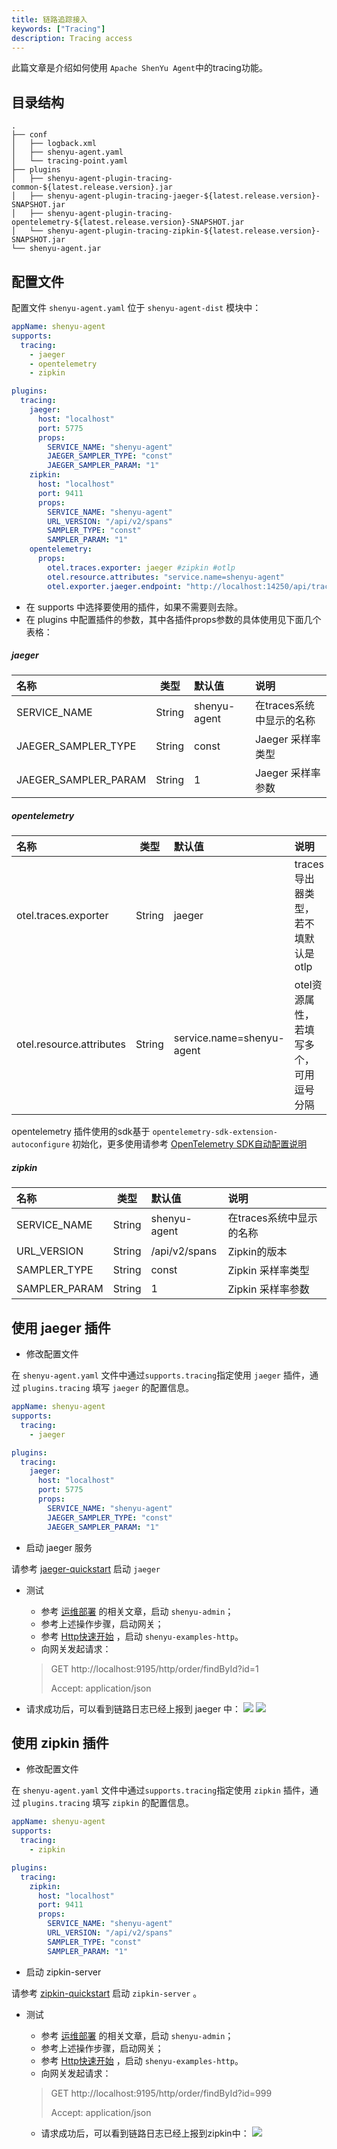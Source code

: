 ```yaml
---
title: 链路追踪接入
keywords: ["Tracing"]
description: Tracing access
---
```


此篇文章是介绍如何使用 `Apache ShenYu Agent`中的tracing功能。

## 目录结构

```text
.
├── conf
│   ├── logback.xml
│   ├── shenyu-agent.yaml
│   └── tracing-point.yaml
├── plugins
│   ├── shenyu-agent-plugin-tracing-common-${latest.release.version}.jar
│   ├── shenyu-agent-plugin-tracing-jaeger-${latest.release.version}-SNAPSHOT.jar
│   ├── shenyu-agent-plugin-tracing-opentelemetry-${latest.release.version}-SNAPSHOT.jar
│   └── shenyu-agent-plugin-tracing-zipkin-${latest.release.version}-SNAPSHOT.jar
└── shenyu-agent.jar
```

## 配置文件

配置文件 `shenyu-agent.yaml` 位于 `shenyu-agent-dist` 模块中：

```yaml
appName: shenyu-agent
supports:
  tracing:
    - jaeger
    - opentelemetry
    - zipkin

plugins:
  tracing:
    jaeger:
      host: "localhost"
      port: 5775
      props:
        SERVICE_NAME: "shenyu-agent"
        JAEGER_SAMPLER_TYPE: "const"
        JAEGER_SAMPLER_PARAM: "1"
    zipkin:
      host: "localhost"
      port: 9411
      props:
        SERVICE_NAME: "shenyu-agent"
        URL_VERSION: "/api/v2/spans"
        SAMPLER_TYPE: "const"
        SAMPLER_PARAM: "1"
    opentelemetry:
      props:
        otel.traces.exporter: jaeger #zipkin #otlp
        otel.resource.attributes: "service.name=shenyu-agent"
        otel.exporter.jaeger.endpoint: "http://localhost:14250/api/traces"
```

- 在 supports 中选择要使用的插件，如果不需要则去除。
- 在 plugins 中配置插件的参数，其中各插件props参数的具体使用见下面几个表格：

##### jaeger

| 名称                 |  类型  | 默认值       | 说明                     |
| :------------------- | :----: | :----------- | :----------------------- |
| SERVICE_NAME         | String | shenyu-agent | 在traces系统中显示的名称 |
| JAEGER_SAMPLER_TYPE  | String | const        | Jaeger 采样率类型        |
| JAEGER_SAMPLER_PARAM | String | 1            | Jaeger 采样率参数        |

##### opentelemetry

| 名称                     |  类型  | 默认值                    | 说明                                   |
| :----------------------- | :----: | :------------------------ | :------------------------------------- |
| otel.traces.exporter     | String | jaeger                    | traces导出器类型，若不填默认是otlp     |
| otel.resource.attributes | String | service.name=shenyu-agent | otel资源属性，若填写多个，可用逗号分隔 |

opentelemetry 插件使用的sdk基于 `opentelemetry-sdk-extension-autoconfigure` 初始化，更多使用请参考 [OpenTelemetry SDK自动配置说明](https://github.com/open-telemetry/opentelemetry-java/tree/v1.9.1/sdk-extensions/autoconfigure#opentelemetry-sdk-autoconfigure)

##### zipkin

| 名称                 |  类型  | 默认值       | 说明                     |
| :------------------- | :----: | :----------- | :----------------------- |
| SERVICE_NAME         | String | shenyu-agent | 在traces系统中显示的名称 |
| URL_VERSION         | String | /api/v2/spans | Zipkin的版本 |
| SAMPLER_TYPE  | String | const        | Zipkin 采样率类型        |
| SAMPLER_PARAM | String | 1            | Zipkin 采样率参数        |


## 使用 jaeger 插件

- 修改配置文件

在 `shenyu-agent.yaml` 文件中通过`supports.tracing`指定使用 `jaeger` 插件，通过 `plugins.tracing` 填写 `jaeger` 的配置信息。

```yaml
appName: shenyu-agent
supports:
  tracing:
    - jaeger

plugins:
  tracing:
    jaeger:
      host: "localhost"
      port: 5775
      props:
        SERVICE_NAME: "shenyu-agent"
        JAEGER_SAMPLER_TYPE: "const"
        JAEGER_SAMPLER_PARAM: "1"
```

- 启动 jaeger 服务

请参考 [jaeger-quickstart](https://www.jaegertracing.io/docs/1.28/getting-started/) 启动 `jaeger`

- 测试
  - 参考 [运维部署](../../deployment/deployment-local.md) 的相关文章，启动 `shenyu-admin`；
  - 参考上述操作步骤，启动网关；
  - 参考 [Http快速开始](../../quick-start/quick-start-http.md) ，启动 `shenyu-examples-http`。
  - 向网关发起请求：
  > GET http://localhost:9195/http/order/findById?id=1
  >
  > Accept: application/json

- 请求成功后，可以看到链路日志已经上报到 jaeger 中：
  ![](/img/shenyu/agent/shenyu-agent-plugin-tracing-jaeger-1.jpg)
  ![](/img/shenyu/agent/shenyu-agent-plugin-tracing-jaeger-2.jpg)


## 使用 zipkin 插件

- 修改配置文件

在 `shenyu-agent.yaml` 文件中通过`supports.tracing`指定使用 `zipkin` 插件，通过 `plugins.tracing` 填写 `zipkin` 的配置信息。

```yaml
appName: shenyu-agent
supports:
  tracing:
    - zipkin

plugins:
  tracing:
    zipkin:
      host: "localhost"
      port: 9411
      props:
        SERVICE_NAME: "shenyu-agent"
        URL_VERSION: "/api/v2/spans"
        SAMPLER_TYPE: "const"
        SAMPLER_PARAM: "1"
```

- 启动 zipkin-server

请参考 [zipkin-quickstart](https://zipkin.io/pages/quickstart) 启动 `zipkin-server` 。

- 测试
   - 参考 [运维部署](../../deployment/deployment-local.md) 的相关文章，启动 `shenyu-admin`；
   - 参考上述操作步骤，启动网关；
   - 参考 [Http快速开始](../../quick-start/quick-start-http.md) ，启动 `shenyu-examples-http`。
   - 向网关发起请求：
   > GET http://localhost:9195/http/order/findById?id=999
   >
   > Accept: application/json

   - 请求成功后，可以看到链路日志已经上报到zipkin中：
   ![](/img/shenyu/agent/shenyu-agent-plugin-tracing-zipkin.png)
    